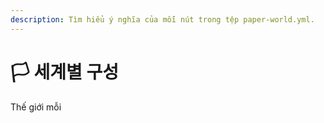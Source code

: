 ```yaml
---
description: Tìm hiểu ý nghĩa của mỗi nút trong tệp paper-world.yml.
---
```


# 🏳️ 세계별 구성

Thế giới mỗi
